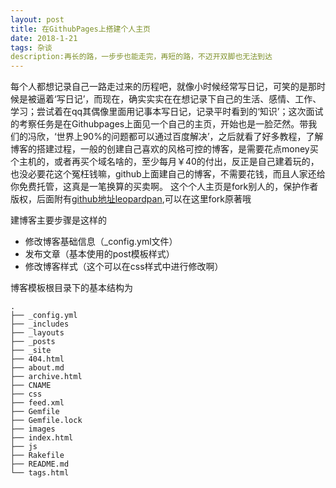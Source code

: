 ```yaml
---
layout: post
title: 在GithubPages上搭建个人主页
date: 2018-1-21
tags: 杂谈
description:再长的路，一步步也能走完，再短的路，不迈开双脚也无法到达   
---
```


每个人都想记录自己一路走过来的历程吧，就像小时候经常写日记，可笑的是那时候是被逼着‘写日记’，而现在，确实实实在在想记录下自己的生活、感情、工作、学习；尝试着在qq其偶像里面用记事本写日记，记录平时看到的‘知识’；这次面试的考察任务是在Githubpages上面见一个自己的主页，开始也是一脸茫然。带我们的冯欣，‘世界上90%的问题都可以通过百度解决’，之后就看了好多教程，了解博客的搭建过程，一般的创建自己喜欢的风格可控的博客，是需要花点money买个主机的，或者再买个域名啥的，至少每月￥40的付出，反正是自己建着玩的，也没必要花这个冤枉钱嘛，github上面建自己的博客，不需要花钱，而且人家还给你免费托管，这真是一笔换算的买卖啊。
这个个人主页是fork别人的，保护作者版权，后面附有[github地址leopardpan](https://github.com/leopardpan/leopardpan.github.io),可以在这里fork原著哦

建博客主要步骤是这样的
* 修改博客基础信息（_config.yml文件）
* 发布文章（基本使用的post模板样式）
* 修改博客样式（这个可以在css样式中进行修改啊）

博客模板根目录下的基本结构为

```
.
├── _config.yml
├── _includes    
├── _layouts
├── _posts
├── _site
├── 404.html
├── about.md
├── archive.html
├── CNAME
├── css
├── feed.xml
├── Gemfile
├── Gemfile.lock
├── images
├── index.html
├── js
├── Rakefile
├── README.md
└── tags.html

```
